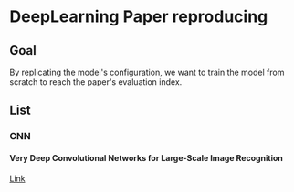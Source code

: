 # DeepLearning Paper reproducing

## Goal  

By replicating the model's configuration, we want to train the model from scratch to reach the paper's evaluation index.

## List

### CNN

#### Very Deep Convolutional Networks for Large-Scale Image Recognition
[Link](https://arxiv.org/abs/1409.1556v1)  
